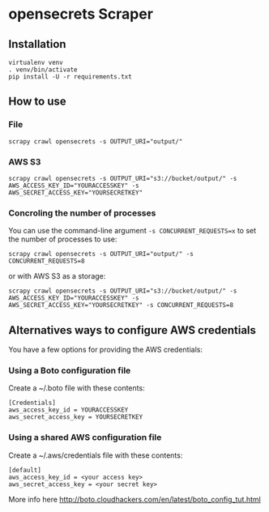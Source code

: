 # opensecrets Scraper 

## Installation

```shell
virtualenv venv
. venv/bin/activate
pip install -U -r requirements.txt

```

## How to use

### File
```shell
scrapy crawl opensecrets -s OUTPUT_URI="output/"
```

### AWS S3
```shell
scrapy crawl opensecrets -s OUTPUT_URI="s3://bucket/output/" -s AWS_ACCESS_KEY_ID="YOURACCESSKEY" -s AWS_SECRET_ACCESS_KEY="YOURSECRETKEY"
```

### Concroling the number of processes

You can use the command-line argument `-s CONCURRENT_REQUESTS=x` to set the number of processes to use:

```shell
scrapy crawl opensecrets -s OUTPUT_URI="output/" -s CONCURRENT_REQUESTS=8
```

or with AWS S3 as a storage:

```shell
scrapy crawl opensecrets -s OUTPUT_URI="s3://bucket/output/" -s AWS_ACCESS_KEY_ID="YOURACCESSKEY" -s AWS_SECRET_ACCESS_KEY="YOURSECRETKEY" -s CONCURRENT_REQUESTS=8
```


## Alternatives ways to configure AWS credentials

You have a few options for providing the AWS credentials:

### Using a Boto configuration file

Create a ~/.boto file with these contents:

```
[Credentials]
aws_access_key_id = YOURACCESSKEY
aws_secret_access_key = YOURSECRETKEY
```


### Using a shared AWS configuration file

Create a ~/.aws/credentials file with these contents:

```
[default]
aws_access_key_id = <your access key>
aws_secret_access_key = <your secret key>
```

More info here http://boto.cloudhackers.com/en/latest/boto_config_tut.html

